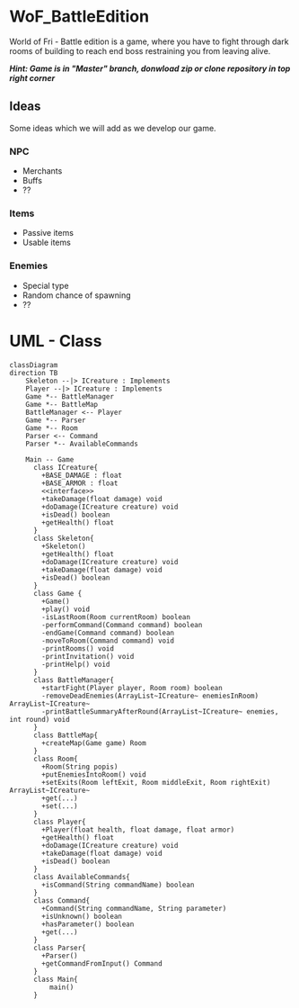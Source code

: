 # WoF_BattleEdition
 World of Fri - Battle edition is a game, where you have to fight through dark rooms of building to reach end boss restraining you from leaving alive. 

 ***Hint: Game is in "Master" branch, donwload zip or clone repository in top right corner***
 ## Ideas
 Some ideas which we will add as we develop our game.
 ### NPC
 - Merchants
 - Buffs
 - ??
 ### Items
 - Passive items
 - Usable items
 ### Enemies
 - Special type
 - Random chance of spawning
 - ??
# UML - Class

```mermaid
classDiagram
direction TB
    Skeleton --|> ICreature : Implements
    Player --|> ICreature : Implements
    Game *-- BattleManager
    Game *-- BattleMap
    BattleManager <-- Player
    Game *-- Parser
    Game *-- Room
    Parser <-- Command
    Parser *-- AvailableCommands

    Main -- Game
      class ICreature{
        +BASE_DAMAGE : float
        +BASE_ARMOR : float
        <<interface>>
        +takeDamage(float damage) void
        +doDamage(ICreature creature) void
        +isDead() boolean
        +getHealth() float
      }
      class Skeleton{
        +Skeleton() 
        +getHealth() float
        +doDamage(ICreature creature) void
        +takeDamage(float damage) void
        +isDead() boolean
      }
      class Game {
        +Game()
        +play() void
        -isLastRoom(Room currentRoom) boolean
        -performCommand(Command command) boolean
        -endGame(Command command) boolean
        -moveToRoom(Command command) void
        -printRooms() void
        -printInvitation() void
        -printHelp() void
      }
      class BattleManager{
        +startFight(Player player, Room room) boolean
        -removeDeadEnemies(ArrayList~ICreature~ enemiesInRoom) ArrayList~ICreature~
        -printBattleSummaryAfterRound(ArrayList~ICreature~ enemies, int round) void
      }
      class BattleMap{
        +createMap(Game game) Room
      }
      class Room{
        +Room(String popis) 
        +putEnemiesIntoRoom() void
        +setExits(Room leftExit, Room middleExit, Room rightExit) ArrayList~ICreature~
        +get(...)
        +set(...)
      }
      class Player{
        +Player(float health, float damage, float armor)
        +getHealth() float
        +doDamage(ICreature creature) void
        +takeDamage(float damage) void
        +isDead() boolean
      }
      class AvailableCommands{
        +isCommand(String commandName) boolean
      }
      class Command{
        +Command(String commandName, String parameter)
        +isUnknown() boolean
        +hasParameter() boolean
        +get(...)
      }
      class Parser{
        +Parser()
        +getCommandFromInput() Command
      }
      class Main{
          main()
      }
```
